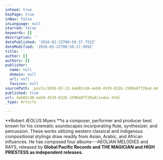 ```yaml
---
inFeed: true
hasPage: true
inNav: false
inLanguage: null
starred: false
keywords: []
description: ''
datePublished: '2016-02-22T00:56:37.752Z'
dateModified: '2016-02-22T00:56:17.989Z'
title: ''
author: []
authors: []
publisher:
  name: null
  domain: null
  url: null
  favicon: null
sourcePath: _posts/2016-02-22-4ab02cd0-eeb9-4539-832b-1590e07f28ad.md
published: true
url: 4ab02cd0-eeb9-4539-832b-1590e07f28ad/index.html
_type: Article

---
```

**Robert ÆOLUS Myers **is a composer, performer and producer best known for his cinematic soundscapes incorporating flute, synthesizer, and percussion. These works utilizing western classical and indigenous compositional stylings draw readily from Asian, Arabic, and African influences. He has composed four albums---AEOLIAN MELODIES and RAYS, released by **Global Pacific Records  and THE MAGICIAN and HIGH PRIESTESS as independent releases.**